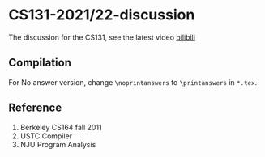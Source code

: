 # CS131-2021/22-discussion

The discussion for the CS131, see the latest video [bilibili](https://space.bilibili.com/3007867/channel/seriesdetail?sid=2090886&ctype=0)

## Compilation
For No answer version, change `\noprintanswers` to `\printanswers` in `*.tex`.

## Reference
1. Berkeley CS164 fall 2011
2. USTC Compiler
3. NJU Program Analysis
